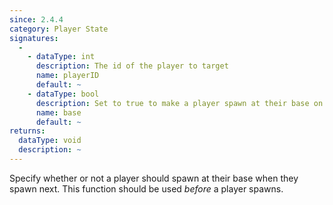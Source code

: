 ```yaml
---
since: 2.4.4
category: Player State
signatures:
  -
    - dataType: int
      description: The id of the player to target
      name: playerID
      default: ~
    - dataType: bool
      description: Set to true to make a player spawn at their base on their next respawn
      name: base
      default: ~
returns:
  dataType: void
  description: ~
---
```


Specify whether or not a player should spawn at their base when they spawn next. This function should be used *before* a player spawns.
